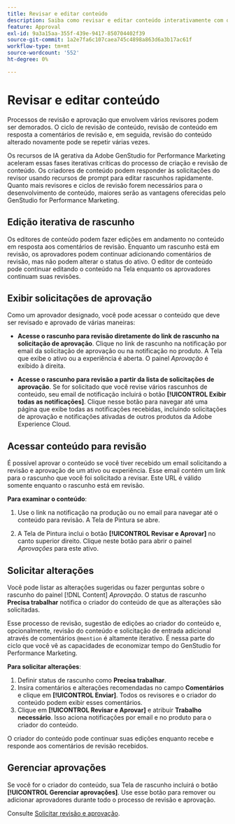 ```yaml
---
title: Revisar e editar conteúdo
description: Saiba como revisar e editar conteúdo interativamente com o Adobe GenStudio for Performance Marketing.
feature: Approval
exl-id: 9a3a15aa-355f-439e-9417-850704402f39
source-git-commit: 1a2e7fa6c107caea745c4898a863d6a3b17ac61f
workflow-type: tm+mt
source-wordcount: '552'
ht-degree: 0%

---
```


# Revisar e editar conteúdo

Processos de revisão e aprovação que envolvem vários revisores podem ser demorados. O ciclo de revisão de conteúdo, revisão de conteúdo em resposta a comentários de revisão e, em seguida, revisão do conteúdo alterado novamente pode se repetir várias vezes.

Os recursos de IA gerativa da Adobe GenStudio for Performance Marketing aceleram essas fases iterativas críticas do processo de criação e revisão de conteúdo. Os criadores de conteúdo podem responder às solicitações do revisor usando recursos de prompt para editar rascunhos rapidamente. Quanto mais revisores e ciclos de revisão forem necessários para o desenvolvimento de conteúdo, maiores serão as vantagens oferecidas pelo GenStudio for Performance Marketing.

## Edição iterativa de rascunho

Os editores de conteúdo podem fazer edições em andamento no conteúdo em resposta aos comentários de revisão. Enquanto um rascunho está em revisão, os aprovadores podem continuar adicionando comentários de revisão, mas não podem alterar o status do ativo. O editor de conteúdo pode continuar editando o conteúdo na Tela enquanto os aprovadores continuam suas revisões.

## Exibir solicitações de aprovação

Como um aprovador designado, você pode acessar o conteúdo que deve ser revisado e aprovado de várias maneiras:

* **Acesse o rascunho para revisão diretamente do link de rascunho na solicitação de aprovação**. Clique no link de rascunho na notificação por email da solicitação de aprovação ou na notificação no produto.  A Tela que exibe o ativo ou a experiência é aberta. O painel _Aprovação_ é exibido à direita.

* **Acesse o rascunho para revisão a partir da lista de solicitações de aprovação**. Se for solicitado que você revise vários rascunhos de conteúdo, seu email de notificação incluirá o botão **[!UICONTROL Exibir todas as notificações]**. Clique nesse botão para navegar até uma página que exibe todas as notificações recebidas, incluindo solicitações de aprovação e notificações ativadas de outros produtos da Adobe Experience Cloud.

## Acessar conteúdo para revisão

É possível aprovar o conteúdo se você tiver recebido um email solicitando a revisão e aprovação de um ativo ou experiência. Esse email contém um link para o rascunho que você foi solicitado a revisar. Este URL é válido somente enquanto o rascunho está em revisão.

**Para examinar o conteúdo**:

1. Use o link na notificação na produção ou no email para navegar até o conteúdo para revisão. A Tela de Pintura se abre.

1. A Tela de Pintura inclui o botão **[!UICONTROL Revisar e Aprovar]** no canto superior direito. Clique neste botão para abrir o painel _Aprovações_ para este ativo.

## Solicitar alterações

Você pode listar as alterações sugeridas ou fazer perguntas sobre o rascunho do painel [!DNL Content] _Aprovação_. O status de rascunho **Precisa trabalhar** notifica o criador do conteúdo de que as alterações são solicitadas.

Esse processo de revisão, sugestão de edições ao criador do conteúdo e, opcionalmente, revisão do conteúdo e solicitação de entrada adicional através de comentários `@mention` é altamente iterativo. É nessa parte do ciclo que você vê as capacidades de economizar tempo do GenStudio for Performance Marketing.

**Para solicitar alterações**:

1. Definir status de rascunho como **Precisa trabalhar**.
1. Insira comentários e alterações recomendadas no campo **Comentários** e clique em **[!UICONTROL Enviar]**. Todos os revisores e o criador do conteúdo podem exibir esses comentários.
1. Clique em **[!UICONTROL Revisar e Aprovar]** e atribuir **Trabalho necessário**. Isso aciona notificações por email e no produto para o criador do conteúdo.

O criador do conteúdo pode continuar suas edições enquanto recebe e responde aos comentários de revisão recebidos.

## Gerenciar aprovações

Se você for o criador do conteúdo, sua Tela de rascunho incluirá o botão **[!UICONTROL Gerenciar aprovações]**. Use esse botão para remover ou adicionar aprovadores durante todo o processo de revisão e aprovação.

Consulte [Solicitar revisão e aprovação](./request-review.md).
